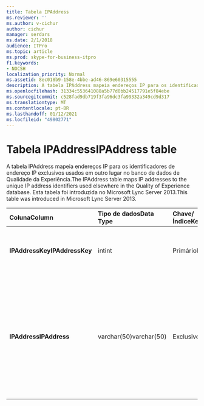 ```yaml
---
title: Tabela IPAddress
ms.reviewer: ''
ms.author: v-cichur
author: cichur
manager: serdars
ms.date: 2/1/2018
audience: ITPro
ms.topic: article
ms.prod: skype-for-business-itpro
f1.keywords:
- NOCSH
localization_priority: Normal
ms.assetid: 8ec018b9-158e-4bbe-ad46-869e60315555
description: A tabela IPAddress mapeia endereços IP para os identificadores de endereço IP exclusivos usados em outro lugar no banco de dados de Qualidade da Experiência. Esta tabela foi introduzida no Microsoft Lync Server 2013.
ms.openlocfilehash: 31334c553641088a5b77d0bb24517791e5f84ebe
ms.sourcegitcommit: c528fad9db719f3fa96dc3fa99332a349cd9d317
ms.translationtype: MT
ms.contentlocale: pt-BR
ms.lasthandoff: 01/12/2021
ms.locfileid: "49802771"
---
```

# <a name="ipaddress-table"></a><span data-ttu-id="bcb4e-104">Tabela IPAddress</span><span class="sxs-lookup"><span data-stu-id="bcb4e-104">IPAddress table</span></span>
 
<span data-ttu-id="bcb4e-105">A tabela IPAddress mapeia endereços IP para os identificadores de endereço IP exclusivos usados em outro lugar no banco de dados de Qualidade da Experiência.</span><span class="sxs-lookup"><span data-stu-id="bcb4e-105">The IPAddress table maps IP addresses to the unique IP address identifiers used elsewhere in the Quality of Experience database.</span></span> <span data-ttu-id="bcb4e-106">Esta tabela foi introduzida no Microsoft Lync Server 2013.</span><span class="sxs-lookup"><span data-stu-id="bcb4e-106">This table was introduced in Microsoft Lync Server 2013.</span></span>
  
|<span data-ttu-id="bcb4e-107">**Coluna**</span><span class="sxs-lookup"><span data-stu-id="bcb4e-107">**Column**</span></span>|<span data-ttu-id="bcb4e-108">**Tipo de dados**</span><span class="sxs-lookup"><span data-stu-id="bcb4e-108">**Data Type**</span></span>|<span data-ttu-id="bcb4e-109">**Chave/Índice**</span><span class="sxs-lookup"><span data-stu-id="bcb4e-109">**Key/Index**</span></span>|<span data-ttu-id="bcb4e-110">**Detalhes**</span><span class="sxs-lookup"><span data-stu-id="bcb4e-110">**Details**</span></span>|
|:-----|:-----|:-----|:-----|
|<span data-ttu-id="bcb4e-111">**IPAddressKey**</span><span class="sxs-lookup"><span data-stu-id="bcb4e-111">**IPAddressKey**</span></span> <br/> |<span data-ttu-id="bcb4e-112">int</span><span class="sxs-lookup"><span data-stu-id="bcb4e-112">int</span></span>  <br/> |<span data-ttu-id="bcb4e-113">Primário</span><span class="sxs-lookup"><span data-stu-id="bcb4e-113">Primary</span></span>  <br/> |<span data-ttu-id="bcb4e-114">Identificador exclusivo do endereço IP especificado.</span><span class="sxs-lookup"><span data-stu-id="bcb4e-114">Unique identifier for the specified IP address.</span></span>  <br/> |
|<span data-ttu-id="bcb4e-115">**IPAddress**</span><span class="sxs-lookup"><span data-stu-id="bcb4e-115">**IPAddress**</span></span> <br/> |<span data-ttu-id="bcb4e-116">varchar(50)</span><span class="sxs-lookup"><span data-stu-id="bcb4e-116">varchar(50)</span></span>  <br/> |<span data-ttu-id="bcb4e-117">Exclusivo</span><span class="sxs-lookup"><span data-stu-id="bcb4e-117">Unique</span></span>  <br/> |<span data-ttu-id="bcb4e-118">Endereço IP exclusivo (por exemplo, 189.168.1.1) mapeada para IpAddressKey.</span><span class="sxs-lookup"><span data-stu-id="bcb4e-118">Unique IP address (for example, 189.168.1.1) that maps to the IpAddressKey.</span></span> <span data-ttu-id="bcb4e-119">Pode ser um endereço IPv4 ou IPv6.</span><span class="sxs-lookup"><span data-stu-id="bcb4e-119">This may be either an IPv4 or an IPv6 address.</span></span>  <br/> |
   


